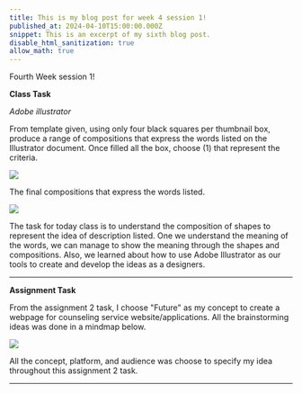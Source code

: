 ```yaml
---
title: This is my blog post for week 4 session 1!
published_at: 2024-04-10T15:00:00.000Z
snippet: This is an excerpt of my sixth blog post.
disable_html_sanitization: true
allow_math: true
---
```


Fourth Week session 1!

**Class Task**

*Adobe illustrator*

From template given, using only four black squares per thumbnail box, produce a range of compositions that express the words listed on the Illustrator document. Once filled all the box, choose (1) that represent the criteria.

![](/images/at2images/w4s1_block1.png)


The final compositions that express the words listed.

![](/images/at2images/w4s1_block2.png)


The task for today class is to understand the composition of shapes to represent the idea of description listed. One we understand the meaning of the words, we can manage to show the meaning through the shapes and compositions. Also, we learned about how to use Adobe Illustrator as our tools to create and develop the ideas as a designers.

---

**Assignment Task**

From the assignment 2 task, I choose "Future" as my concept to create a webpage for counseling service website/applications. All the brainstorming ideas was done in a mindmap below.

![](/images/at2images/w4s1_mindmap.jpg)

All the concept, platform, and audience was choose to specify my idea throughout this assignment 2 task.


---
